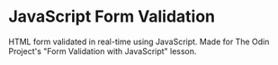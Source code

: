 # JavaScript Form Validation

HTML form validated in real-time using JavaScript.
Made for The Odin Project's "Form Validation with JavaScript" lesson.
